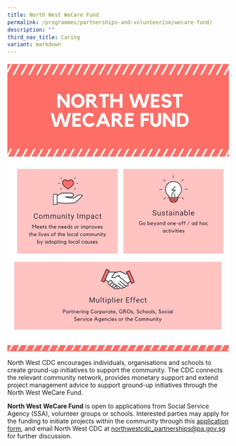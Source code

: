 ```yaml
---
title: North West WeCare Fund
permalink: /programmes/partnerships-and-volunteerism/wecare-fund/
description: ""
third_nav_title: Caring
variant: markdown
---
```

![](/images/Programmes/Partnership%20&%20Volunteerism/wecare%20fund.png)

North West CDC encourages individuals, organisations and schools to create ground-up initiatives to support the community. The CDC connects the relevant community network, provides monetary support and extend project management advice to support ground-up initiatives through the North West WeCare Fund. 

**North West WeCare Fund** is open to applications from Social Service Agency (SSA), volunteer groups or schools. Interested parties may apply for the funding to initiate projects within the community through this [application form](/files/Application_Form___North_West_WeCare_Fund__FY24__Updated_June_.pdf), and email North West CDC at northwestcdc_partnerships@pa.gov.sg for further discussion.